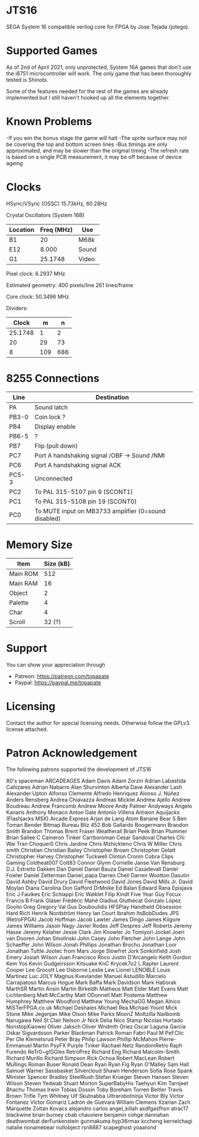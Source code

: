 # JTS16

SEGA System 16 compatible verilog core for FPGA by Jose Tejada (jotego).

# Supported Games

As of 2nd of April 2021, only unprotected, System 16A games that don't use the i8751 microcontroller will work. The only game that has been thoroughly tested is Shinobi.

Some of the features needed for the rest of the games are already implemented but I still haven't hooked up all the elements together.

# Known Problems

-If you win the bonus stage the game will halt
-The sprite surface may not be covering the top and bottom screen lines
-Bus timings are only approximated, and may be slower than the original timing
-The refresh rate is based on a single PCB measurement, it may be off because of device ageing

# Clocks

HSync/VSync (OSSC) 15.73kHz, 60.28Hz

Crystal Oscillators (System 16B)

Location | Freq (MHz) | Use
---------|------------|-------
B1       | 20         | M68k
E12      | 8.000      | Sound
G1       | 25.1748    | Video

Pixel clock: 6.2937 MHz

Estimated geometry:
    400 pixels/line
    261 lines/frame

Core clock: 50.3496 MHz

Dividers:

Clock   |  m   |  n
--------|------|-----
25.1748 |   1  |   2
20      |  29  |  73
8       | 109  | 686

# 8255 Connections

Line   |  Destination
-------|--------------
PA     |  Sound latch
PB3-0  |  Coin lock ?
PB4    |  Display enable
PB6-5  |  ?
PB7    |  Flip (pull down)
PC7    |  Port A handshaking signal /OBF -> Sound /NMI
PC6    |  Port A handshaking signal ACK
PC5-3  |  Unconnected
PC2    |  To PAL 315-5107 pin 9 (SCONT1)
PC1    |  To PAL 315-5108 pin 19 (SCONT0)
PC0    |  To MUTE input on MB3733 amplifier (0=sound disabled)

# Memory Size

Item      |  Size (kB)
----------|------------
Main ROM  |  512
Main RAM  |   16
Object    |    2
Palette   |    4
Char      |    4
Scroll    |   32 (?)

# Support

You can show your appreciation through
* Patreon: https://patreon.com/topapate
* Paypal: https://paypal.me/topapate

# Licensing

Contact the author for special licensing needs. Otherwise follow the GPLv3 license attached.

# Patron Acknowledgement

The following patrons supported the development of JTS16

80's spaceman                           ARCADEAGES
Adam Davis                              Adam Zorzin
Adrian Labastida Cañizares              Adrian Nabarro
Alan Shurvinton                         Alberta Dave
Alexander Lash                          Alexander Upton
Alfonso Clemente                        Alfredo Henriquez
Alonso J. Núñez                         Anders Rensberg
Andrea Chiavazza                        Andreas Micklei
Andrew Ajello                           Andrew Boudreau
Andrew Francomb                         Andrew Moore
Andy Palmer                             Andyways
Angelo Kanaris                          Anthony Monaco
Anton Gale                              Antonio Villena
Antwon                                  Aquijacks (Flashjacks MSX)
Arcade Express                          Arjan de Lang
Atom                                    Banane
Bear S                                  Ben Toman
Bender                                  Bitmap Bureau
Bliz 452                                Bob Gallardo
Boogermann                              Brandon Smith
Brandon Thomas                          Brent Fraser Weatherall
Brian Peek                              Brian Plummer
Brian Sallee                            C
Cameron Tinker                          Carrboroman
Cesar Sandoval                          Charles
Chi Wai Tran                            Choquer0
Chris Jardine                           Chris Mzhickteno
Chris W Miller                          Chris smith
Christian                               Christian Bailey
Christopher Brown                       Christopher Gelatt
Christopher Harvey                      Christopher Tuckwell
Clinton Cronin                          Cobra Clips Gaming
Coldheat007                             Colt83
Connor Glynn                            Cornelle Janse Van Rensburg
D.J. Estreito                           Dakken
Dan                                     Daniel
Daniel Bauza                            Daniel Casadevall
Daniel Fowler                           Daniel Zetterman
Daniel_papa                             Darren Chell
Darren Wootton                          Dasutin
David Ashby                             David Drury
David Fleetwood                         David Jones
David Mills Jr.                         David Moylan
Diana Carolina                          Don Gafford
DrMnike                                 Ed Balan
Edward Rana                             Epixjava
Eric J Faulkes                          Eric Schlappi
Eric Walklet                            Filip Kindt
Five Year Guy                           Focux
Francis B                               Frank Glaser
Frédéric Mahé                           Gladius
Gluthecat                               Gonzalo López
Goolio                                  Greg
Gregory Val                             Gus Douboulidis
HFSPlay                                 Handheld Obsession
Hard Rich                               Henrik Nordström
Henry                                   Ian Court
Ibrahim                                 ItsBobDudes
JPS (RetroFPGA)                         Jacob Hoffman
Jacob Lawter                            James Dingo
James Kilgore                           James Williams
Jason Nagy                              Javier Rodas
Jeff Despres                            Jeff Roberts
Jeremy Hasse                            Jeremy Kelaher
Jesse Clark                             Jim Knowler
Jo Tomiyori                             Jockel
Joeri van Dooren                        Johan Smolinski
John Casey                              John Fletcher
John Lange                              John Schaeffer
John Wilson                             Jonah Phillips
Jonathan Brochu                         Jonathan Loor
Jonathan Tuttle                         Jootec from Mars
Jorge Slowfret                          Jork Sonkinfield
Josh Emery                              Josiah Wilson
Juan Francisco Roco                     Justin D'Arcangelo
Keith Gordon                            Kem Yos
Kevin Gudgeirsson                       Kitsuake
KnC                                     Krycek7o2
L.Rapter                                Laurent Cooper
Lee Grocott                             Lee Osborne
Leslie Law                              Lionel LENOBLE
Louis Martinez                          Luc JOLY
Magnus Kvevlander                       Manuel Astudillo
Marcelo Carrapatoso                     Marcus Hogue
Mark Baffa                              Mark Davidson
Mark Haborak                            MarthSR
Martin Ansin                            Martin Birkeldh
Matheus                                 Matt Elder
Matt Evans                              Matt Lichtenberg
Matt McCarthy                           Matt ODonnell
Matt Postema                            Matthew Humphrey
Matthew Woodford                        Matthew Young
MechaGG                                 Megan Alnico
MiSTerFPGA.co.uk                        Michael Deshaies
Michael Rea                             Michael Yount
Mick Stone                              Mike Jegenjan
Mike Olson                              Mike Parks
MoonZ                                   Mottzilla
Nailbomb                                Narugawa
Neil St Clair                           Nelson Jr
Nick Delia                              Nico Stamp
Nicolas Hurtado                         NonstopXiaowei
Oliver Jaksch                           Oliver Wndmth
Oriez                                   Oscar Laguna Garcia
Oskar Sigvardsson                       Parker Blackman
Patrick Roman Fabri                     Paul M
PeFClic                                 Per Ole Klemetsrud
Peter Bray                              Philip Lawson
Phillip McMahon                         Pierre-Emmanuel Martin
PsyFX                                   Purple Tinker
Rachael Netz                            RandomRetro
Raph Furendo                            ReTr0~g!GGles
RetroPrez                               Richard Eng
Richard Malcolm-Smith                   Richard Murillo
Richard Simpson                         Rick Ochoa
Robert MacLean                          Robert Mullings
Roman Buser                             Ronald Dean
Ryan                                    Ryan Fig
Ryan O'Malley                           Sam Hall
Samuel Warner                           Sassbasket Silvercloud
Shawn Henderson                         Sofia Rose
Spank Minister                          Spencer Bradley
SteelRush                               Stefan Krueger
Steven Hansen                           Steven Wilson
Steven Yedwab                           Stuart Morton
SuperBabyHix                            Taehyun Kim
Tarnjeet Bhachu                         Thomas Irwin
Tobias Dossin                           Toby Boreham
Torren Beitler                          Travis Brown
Trifle                                  Tym Whitney
Ulf Skutnabba                           Ultrarobotninja
Victor Bly                              Victor Fontanez
Víctor Gomariz Ladrón de Guevara        William Clemens
Xzarian                                 Zach Marquette
Zoltan Kovacs                           alejandro carlos
angel_killah                            asdfgasfhsn
atrac17                                 blackwine
brian burney                            cbab
chauviere benjamin                      cohge
dannahan                                deathwombat
derFunkenstein                          gunmakuma
hyp36rmax                               kccheng
kernelchagi                             natalie
nonamebear                              nullobject
rsn8887                                 scapeghost
yoaarond